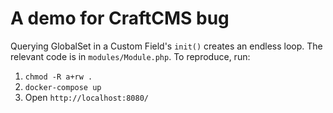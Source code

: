 # A demo for CraftCMS bug

Querying GlobalSet in a Custom Field's `init()` creates an endless loop. The relevant code is
in `modules/Module.php`. To reproduce, run:

1. `chmod -R a+rw .`
2. `docker-compose up`
3. Open `http://localhost:8080/`


